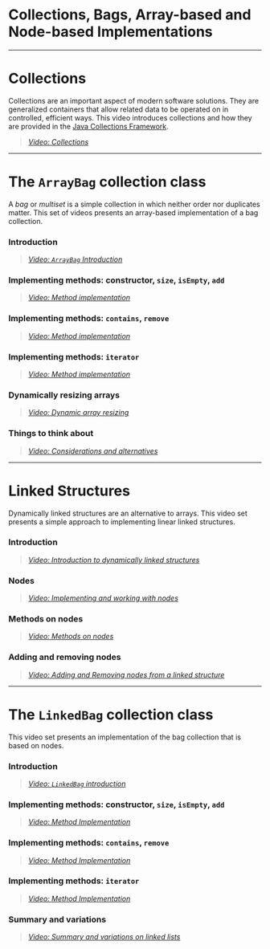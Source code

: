 
# Collections, Bags, Array-based and Node-based Implementations


---

# Collections

Collections are an important aspect of modern software solutions. They are
generalized containers that allow related data to be operated on in
controlled, efficient ways. This video introduces collections and how they are
provided in the [Java Collections Framework](https://docs.oracle.com/en/java/javase/15/docs/api/java.base/java/util/doc-files/coll-overview.html).

>[*Video: Collections*](https://auburn.hosted.panopto.com/Panopto/Pages/Viewer.aspx?id=42e1ed23-3a16-44eb-bd9a-acb801790c52)


---

# The `ArrayBag` collection class

A *bag* or *multiset* is a simple collection in which neither order nor
duplicates matter. This set of videos presents an array-based implementation
of a bag collection.

### Introduction

>[*Video: `ArrayBag` Introduction*](https://auburn.hosted.panopto.com/Panopto/Pages/Viewer.aspx?id=ccfdcf37-865d-4eae-a818-acb801790bc2)


### Implementing methods: constructor, `size`, `isEmpty`, `add`

>[*Video: Method implementation*](https://auburn.hosted.panopto.com/Panopto/Pages/Viewer.aspx?id=d084ade6-4b33-4780-8af1-acb801790bff)


### Implementing methods: `contains`, `remove`

>[*Video: Method implementation*](https://auburn.hosted.panopto.com/Panopto/Pages/Viewer.aspx?id=60b918b9-addb-44d0-acf0-acb801790cb4)


### Implementing methods: `iterator`

>[*Video: Method implementation*](https://auburn.hosted.panopto.com/Panopto/Pages/Viewer.aspx?id=4fb555e2-ea64-46d0-8ab7-acb801791776)


### Dynamically resizing arrays

>[*Video: Dynamic array resizing*](https://auburn.hosted.panopto.com/Panopto/Pages/Viewer.aspx?id=a114c4e7-c35d-457b-9925-acb801792aa8)


### Things to think about

>[*Video: Considerations and alternatives*](https://auburn.hosted.panopto.com/Panopto/Pages/Viewer.aspx?id=601be9b8-8fee-47a4-8750-acb80179383c)



---

# Linked Structures

Dynamically linked structures are an alternative to arrays. This video set
presents a simple approach to implementing linear linked structures.

### Introduction

>[*Video: Introduction to dynamically linked structures*](https://auburn.hosted.panopto.com/Panopto/Pages/Viewer.aspx?id=30c9b3a6-a85d-4b1b-8937-acb801794139)


### Nodes

>[*Video: Implementing and working with nodes*](https://auburn.hosted.panopto.com/Panopto/Pages/Viewer.aspx?id=149dce4d-b370-4e8c-8f8b-acb8017948b9)


### Methods on nodes

>[*Video: Methods on nodes*](https://auburn.hosted.panopto.com/Panopto/Pages/Viewer.aspx?id=033bb93b-bb7d-4357-926f-acb801794d23)


### Adding and removing nodes

>[*Video: Adding and Removing nodes from a linked structure*](https://auburn.hosted.panopto.com/Panopto/Pages/Viewer.aspx?id=0342ded9-6c7c-40e0-a2f2-acb801794ece)



---

# The `LinkedBag` collection class

This video set presents an implementation of the bag collection that is based
on nodes.

### Introduction

>[*Video: `LinkedBag` introduction*](https://auburn.hosted.panopto.com/Panopto/Pages/Viewer.aspx?id=b4b31b7f-b978-42c3-bca8-acb80179540c)


### Implementing methods: constructor, `size`, `isEmpty`, `add`

>[*Video: Method Implementation*](https://auburn.hosted.panopto.com/Panopto/Pages/Viewer.aspx?id=a955082e-780d-4861-9e4a-acb801796333)


### Implementing methods: `contains`, `remove`

>[*Video: Method Implementation*](https://auburn.hosted.panopto.com/Panopto/Pages/Viewer.aspx?id=710d8133-076b-4980-921c-acb801796365)


### Implementing methods: `iterator`

>[*Video: Method Implementation*](https://auburn.hosted.panopto.com/Panopto/Pages/Viewer.aspx?id=161112f3-f188-4d3a-b5da-acb801796825)


### Summary and variations

>[*Video: Summary and variations on linked lists*](https://auburn.hosted.panopto.com/Panopto/Pages/Viewer.aspx?id=573376dd-81cc-4343-a331-acb801796b91)
